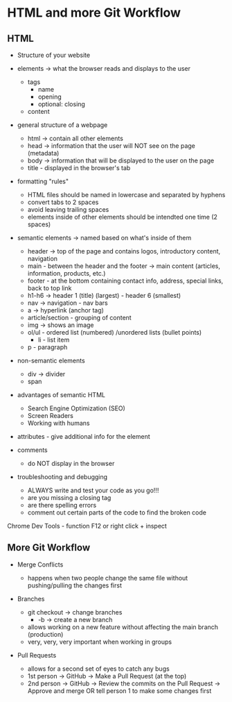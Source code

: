 # HTML and more Git Workflow

## HTML

- Structure of your website
- elements -> what the browser reads and displays to the user
  - tags
    - name
    - opening
    - optional: closing
  - content

- general structure of a webpage
  - html -> contain all other elements
  - head -> information that the user will NOT see on the page (metadata)
  - body -> information that will be displayed to the user on the page
  - title - displayed in the browser's tab

- formatting "rules"
  - HTML files should be named in lowercase and separated by hyphens
  - convert tabs to 2 spaces
  - avoid leaving trailing spaces
  - elements inside of other elements should be intendted one time (2 spaces)

- semantic elements -> named based on what's inside of them
  - header -> top of the page and contains logos, introductory content, navigation
  - main - between the header and the footer -> main content (articles, information, products, etc.)
  - footer - at the bottom containing contact info, address, special links, back to top link
  - h1-h6 -> header 1 (title) (largest) - header 6 (smallest)
  - nav -> navigation - nav bars
  - a -> hyperlink (anchor tag)
  - article/section - grouping of content
  - img -> shows an image
  - ol/ul - ordered list (numbered) /unordered lists (bullet points)
    - li - list item
  - p - paragraph

- non-semantic elements
  - div -> divider
  - span

- advantages of semantic HTML
  - Search Engine Optimization (SEO)
  - Screen Readers
  - Working with humans

- attributes - give additional info for the element

- comments
  - do NOT display in the browser

- troubleshooting and debugging
  - ALWAYS write and test your code as you go!!!
  - are you missing a closing tag
  - are there spelling errors
  - comment out certain parts of the code to find the broken code

Chrome Dev Tools - function F12 or right click + inspect

## More Git Workflow

- Merge Conflicts
  - happens when two people change the same file without pushing/pulling the changes first

- Branches
  - git checkout -> change branches
    - -b <feature-name> -> create a new branch
  - allows working on a new feature without affecting the main branch (production)
  - very, very, very important when working in groups

- Pull Requests
  - allows for a second set of eyes to catch any bugs
  - 1st person -> GitHub -> Make a Pull Request (at the top)
  - 2nd person -> GitHub -> Review the commits on the Pull Request -> Approve and merge OR tell person 1 to make some changes first
